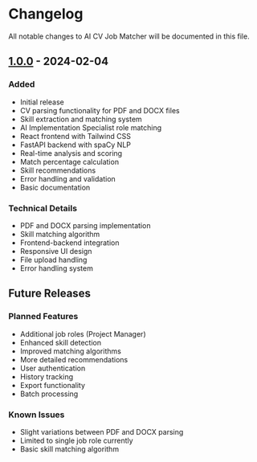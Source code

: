 # Changelog

All notable changes to AI CV Job Matcher will be documented in this file.

## [1.0.0] - 2024-02-04

### Added
- Initial release
- CV parsing functionality for PDF and DOCX files
- Skill extraction and matching system
- AI Implementation Specialist role matching
- React frontend with Tailwind CSS
- FastAPI backend with spaCy NLP
- Real-time analysis and scoring
- Match percentage calculation
- Skill recommendations
- Error handling and validation
- Basic documentation

### Technical Details
- PDF and DOCX parsing implementation
- Skill matching algorithm
- Frontend-backend integration
- Responsive UI design
- File upload handling
- Error handling system

## Future Releases

### Planned Features
- Additional job roles (Project Manager)
- Enhanced skill detection
- Improved matching algorithms
- More detailed recommendations
- User authentication
- History tracking
- Export functionality
- Batch processing

### Known Issues
- Slight variations between PDF and DOCX parsing
- Limited to single job role currently
- Basic skill matching algorithm

[1.0.0]: https://github.com/dondeerie/ai-cv-job-matcher/releases/tag/v1.0.0
